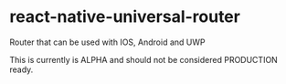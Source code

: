 # react-native-universal-router
Router that can be used with IOS, Android and UWP

This is currently is ALPHA and should not be considered PRODUCTION ready.
